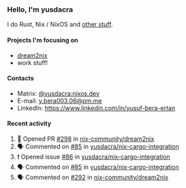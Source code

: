 ### Hello, I'm yusdacra

I do Rust, Nix / NixOS and [other stuff](https://gaze.systems/).

#### Projects I'm focusing on

- [dream2nix](https://github.com/nix-community/dream2nix)
- work stuff!

#### Contacts

- Matrix: [@yusdacra:nixos.dev](https://matrix.to/#/@yusdacra:nixos.dev)
- E-mail: y.bera003.06@pm.me
- LinkedIn: https://www.linkedin.com/in/yusuf-bera-ertan

#### Recent activity

<!--START_SECTION:activity-->
1. 💪 Opened PR [#298](https://github.com/nix-community/dream2nix/pull/298) in [nix-community/dream2nix](https://github.com/nix-community/dream2nix)
2. 🗣 Commented on [#85](https://github.com/yusdacra/nix-cargo-integration/issues/85) in [yusdacra/nix-cargo-integration](https://github.com/yusdacra/nix-cargo-integration)
3. ❗️ Opened issue [#86](https://github.com/yusdacra/nix-cargo-integration/issues/86) in [yusdacra/nix-cargo-integration](https://github.com/yusdacra/nix-cargo-integration)
4. 🗣 Commented on [#85](https://github.com/yusdacra/nix-cargo-integration/issues/85) in [yusdacra/nix-cargo-integration](https://github.com/yusdacra/nix-cargo-integration)
5. 🗣 Commented on [#292](https://github.com/nix-community/dream2nix/issues/292) in [nix-community/dream2nix](https://github.com/nix-community/dream2nix)
<!--END_SECTION:activity-->
